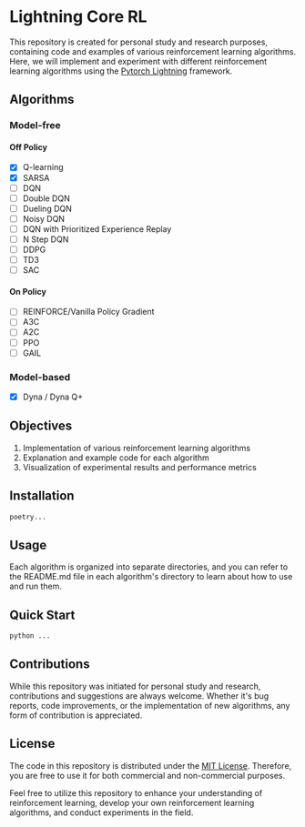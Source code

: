 # Lightning Core RL
This repository is created for personal study and research purposes, containing code and examples of various reinforcement learning algorithms. Here, we will implement and experiment with different reinforcement learning algorithms using the [Pytorch Lightning](https://github.com/PyTorchLightning/pytorch-lightning) framework.


## Algorithms

### Model-free

#### Off Policy
- [x] Q-learning
- [x] SARSA 
- [ ] DQN
- [ ] Double DQN
- [ ] Dueling DQN
- [ ] Noisy DQN
- [ ] DQN with Prioritized Experience Replay
- [ ] N Step DQN
- [ ] DDPG
- [ ] TD3
- [ ] SAC

#### On Policy
- [ ] REINFORCE/Vanilla Policy Gradient
- [ ] A3C
- [ ] A2C
- [ ] PPO
- [ ] GAIL

### Model-based

- [x] Dyna / Dyna Q+


## Objectives
1. Implementation of various reinforcement learning algorithms
2. Explanation and example code for each algorithm
3. Visualization of experimental results and performance metrics

## Installation
```bash
poetry...
```

## Usage
Each algorithm is organized into separate directories, and you can refer to the README.md file in each algorithm's directory to learn about how to use and run them.


## Quick Start
```bash
python ...
```

## Contributions
While this repository was initiated for personal study and research, contributions and suggestions are always welcome. Whether it's bug reports, code improvements, or the implementation of new algorithms, any form of contribution is appreciated.

## License
The code in this repository is distributed under the [MIT License](https://github.com/wlsdn2749/Lightning-CoreRL/blob/master/LICENSE). Therefore, you are free to use it for both commercial and non-commercial purposes.

Feel free to utilize this repository to enhance your understanding of reinforcement learning, develop your own reinforcement learning algorithms, and conduct experiments in the field.